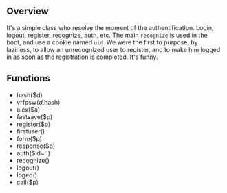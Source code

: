 ## Overview

It's a simple class who resolve the moment of the authentification.
Login, logout, register, recognize, auth, etc.
The main `recognize` is used in the boot, and use a cookie named `uid`.
We were the first to purpose, by laziness, to allow an unrecognized user to register, and to make him logged in as soon as the registration is completed. It's funny.

## Functions

- hash($d)
- vrfpsw($d,$hash)
- alex($a)
- fastsave($p)
- register($p)
- firstuser()
- form($p)
- response($p)
- auth($id='')
- recognize()
- logout()
- loged()
- call($p)
